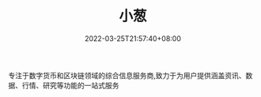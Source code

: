 ﻿---
weight: 
title: "小葱"
description: "专注于数字货币和区块链领域的综合信息服务商,致力于为用户提供涵盖资讯、数据、行情、研究等功能的一站式服务"
date: 2022-03-25T21:57:40+08:00
lastmod: 2022-03-25T16:45:40+08:00
draft: false
authors: ["Metabd"]
featuredImage: "xiaocong.png"
link: ""
tags: ["元宇宙资讯","小葱"]
categories: ["navigation"]
navigation: ["元宇宙资讯"]
lightgallery: true
toc: true
pinned: false
recommend: false
recommend1: false
---
专注于数字货币和区块链领域的综合信息服务商,致力于为用户提供涵盖资讯、数据、行情、研究等功能的一站式服务
